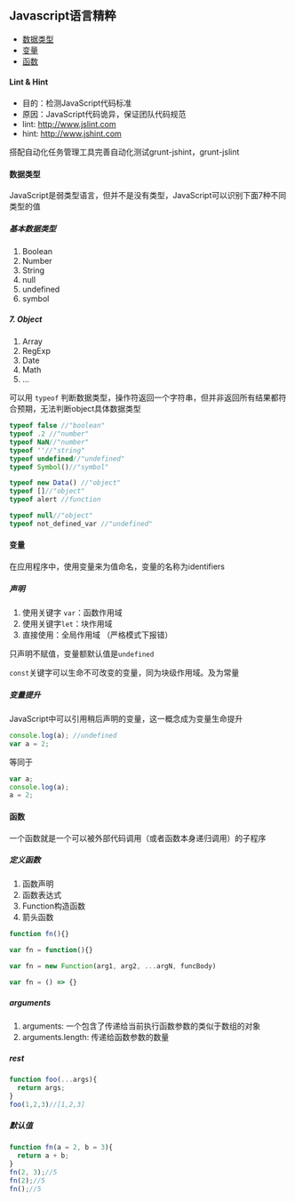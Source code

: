 ##  Javascript语言精粹

- [数据类型](#数据类型)
- [变量](#变量)
- [函数](#函数)









#### Lint & Hint

- 目的：检测JavaScript代码标准
- 原因：JavaScript代码诡异，保证团队代码规范
- lint: http://www.jslint.com
- hint: http://www.jshint.com

搭配自动化任务管理工具完善自动化测试grunt-jshint，grunt-jslint



#### 数据类型

JavaScript是弱类型语言，但并不是没有类型，JavaScript可以识别下面7种不同类型的值

##### 基本数据类型

1. Boolean
2. Number
3. String
4. null
5. undefined
6. symbol



##### 7. Object

1. Array
2. RegExp
3. Date
4. Math
5. ...



可以用 `typeof` 判断数据类型，操作符返回一个字符串，但并非返回所有结果都符合预期，无法判断object具体数据类型

```javascript
typeof false //"boolean"
typeof .2 //"number"
typeof NaN//"number"
typeof ''//"string"
typeof undefined//"undefined"
typeof Symbol()//"symbol"

typeof new Data() //"object"
typeof []//"object"
typeof alert //function

typeof null//"object"
typeof not_defined_var //"undefined"
```



#### 变量

在应用程序中，使用变量来为值命名，变量的名称为identifiers

##### 	声明

1. 使用关键字 `var`：函数作用域
2. 使用关键字`let`：块作用域
3. 直接使用：全局作用域 （严格模式下报错）

只声明不赋值，变量额默认值是`undefined`

 `const`关键字可以生命不可改变的变量，同为块级作用域。及为常量



##### 	变量提升

JavaScript中可以引用稍后声明的变量，这一概念成为变量生命提升

```javascript
console.log(a); //undefined
var a = 2;
```

等同于

```javascript
var a;
console.log(a);
a = 2;
```



#### 函数

一个函数就是一个可以被外部代码调用（或者函数本身递归调用）的子程序

##### 定义函数

1. 函数声明
2. 函数表达式
3. Function构造函数
4. 箭头函数

```javascript
function fn(){}

var fn = function(){}

var fn = new Function(arg1, arg2, ...argN, funcBody)

var fn = () => {}
```

##### arguments

1. arguments: 一个包含了传递给当前执行函数参数的类似于数组的对象
2. arguments.length: 传递给函数参数的数量



##### rest

```javascript
function foo(...args){
  return args;
} 
foo(1,2,3)//[1,2,3]
```



##### 默认值

```javascript
function fn(a = 2, b = 3){
  return a + b;
}
fn(2, 3);//5
fn(2);//5
fn();//5
```

